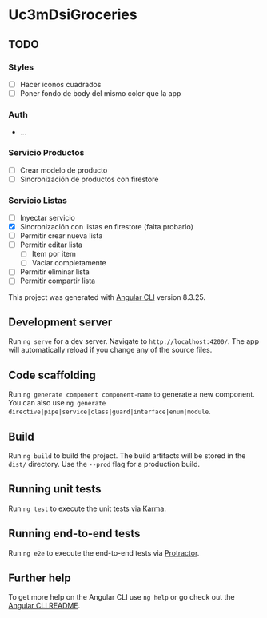 # Uc3mDsiGroceries

## TODO
### Styles
- [ ] Hacer iconos cuadrados
- [ ] Poner fondo de body del mismo color que la app

### Auth
- ...

### Servicio Productos
- [ ] Crear modelo de producto
- [ ] Sincronización de productos con firestore

### Servicio Listas
- [ ] Inyectar servicio
- [X] Sincronización con listas en firestore (falta probarlo)
- [ ] Permitir crear nueva lista
- [ ] Permitir editar lista
  - [ ] Item por item
  - [ ] Vaciar completamente
- [ ] Permitir eliminar lista
- [ ] Permitir compartir lista

This project was generated with [Angular CLI](https://github.com/angular/angular-cli) version 8.3.25.

## Development server

Run `ng serve` for a dev server. Navigate to `http://localhost:4200/`. The app will automatically reload if you change any of the source files.

## Code scaffolding

Run `ng generate component component-name` to generate a new component. You can also use `ng generate directive|pipe|service|class|guard|interface|enum|module`.

## Build

Run `ng build` to build the project. The build artifacts will be stored in the `dist/` directory. Use the `--prod` flag for a production build.

## Running unit tests

Run `ng test` to execute the unit tests via [Karma](https://karma-runner.github.io).

## Running end-to-end tests

Run `ng e2e` to execute the end-to-end tests via [Protractor](http://www.protractortest.org/).

## Further help

To get more help on the Angular CLI use `ng help` or go check out the [Angular CLI README](https://github.com/angular/angular-cli/blob/master/README.md).

